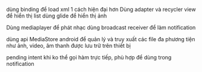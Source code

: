 dùng binding để load xml 1 cách hiện đại hơn
Dùng adapter và recycler view để hiển thị list
dùng glide để hiển thị ảnh

Dùng mediaplayer để phát nhạc
dùng broadcast receiver để làm notification

dùng api MediaStore android để quản lý và truy xuất các file đa phương tiện như ảnh, video, âm thanh được lưu trữ trên thiết bị

pending intent khi ko thể gọi hàm trực tiếp, phù hợp để dùng trong notification